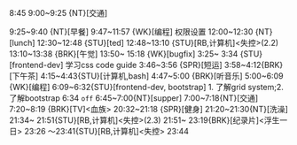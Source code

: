 8:45
9:00~9:25 {NT}[交通]

9:25~9:40 {NT}[早餐]
9:47~11:57  {WK}[编程]<WA> 权限设置
12:00~12:30 {NT}[lunch]
12:30~12:48 {STU}[ted]
12:48~13:10 {STU}[RB,计算机]<失控>(2.2)
13:10~13:38 {BRK}[午觉]
13:50~ 15:18 {WK}[bugfix] <WA>
3:25~ 3:34 {STU}[frontend-dev] 学习css code guide
3:46~3:56 {SPR}[短运]
3:58~4:12{BRK}[下午茶]
4:15~4:43{STU}[计算机,bash] <advanced bash>
4:47~5:00  {BRK}[听音乐]
5:00~6:09 {WK}[编程] <WA>
6:09~6:32{STU}[frontend-dev, bootstrap] 1. 了解grid system;2. 了解bootstrap
6:34 `off`
6:45~7:00{NT}[supper]
7:00~7:18{NT}[交通]
7:20~8:19 {BRK}[TV]<血族>
20:32~21:18 {SPR}[健身]
21:20~21:30{NT}[洗澡]
21:34~ 21:51{STU}[RB,计算机]<失控>(2.3)
21:51~ 23:19{BRK}[纪录片]<浮生一日>
23:26  ～23:41{STU}[RB,计算机]<失控>
23:44
